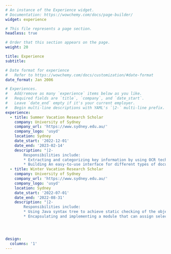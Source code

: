 ```yaml
---
# An instance of the Experience widget.
# Documentation: https://wowchemy.com/docs/page-builder/
widget: experience

# This file represents a page section.
headless: true

# Order that this section appears on the page.
weight: 20

title: Experience
subtitle:

# Date format for experience
#   Refer to https://wowchemy.com/docs/customization/#date-format
date_format: Jan 2006

# Experiences.
#   Add/remove as many `experience` items below as you like.
#   Required fields are `title`, `company`, and `date_start`.
#   Leave `date_end` empty if it's your current employer.
#   Begin multi-line descriptions with YAML's `|2-` multi-line prefix.
experience:
  - title: Summer Vacation Research Scholar
    company: University of Sydney
    company_url: 'https://www.sydney.edu.au/'
    company_logo: 'usyd'
    location: Sydney
    date_start: '2022-12-01'
    date_end: '2023-02-14'
    description: "|2-
        Responsibilities include:
        * Extracting and categorizing key information by using OCR technology, template matching, and supervised learning.
        * Building An easy-to-use interface for different types of documents."
  - title: Winter Vacation Research Scholar
    company: University of Sydney
    company_url: 'https://www.sydney.edu.au/'
    company_logo: 'usyd'
    location: Sydney
    date_start: '2022-07-01'
    date_end: '2022-08-31'
    description: "|2-
        Responsibilities include:
        * Using Java syntax tree to achieve static checking of the object's capability.
        * Encapsulating and implementing a module that can assign selected Java Annotations to the protected objects based on the Capability theory."




design:
  columns: '1'
---
```

